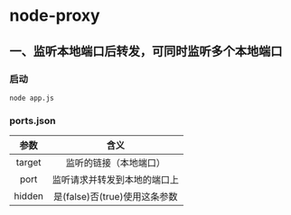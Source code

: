 # node-proxy



## 一、监听本地端口后转发，可同时监听多个本地端口

### 启动

```
node app.js
```

### ports.json

| 参数 | 含义 |
| :----: | :----: |
| target | 监听的链接（本地端口） |
| port | 监听请求并转发到本地的端口上 |
| hidden | 是(false)否(true)使用这条参数 |
